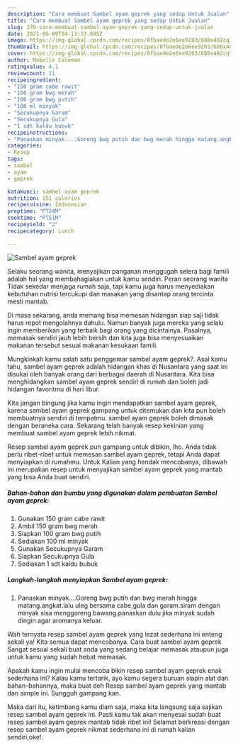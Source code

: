 ```yaml
---
description: "Cara membuat Sambel ayam geprek yang sedap Untuk Jualan"
title: "Cara membuat Sambel ayam geprek yang sedap Untuk Jualan"
slug: 376-cara-membuat-sambel-ayam-geprek-yang-sedap-untuk-jualan
date: 2021-06-09T04:13:33.695Z
image: https://img-global.cpcdn.com/recipes/8fbaede2e6ee9203/680x482cq70/sambel-ayam-geprek-foto-resep-utama.jpg
thumbnail: https://img-global.cpcdn.com/recipes/8fbaede2e6ee9203/680x482cq70/sambel-ayam-geprek-foto-resep-utama.jpg
cover: https://img-global.cpcdn.com/recipes/8fbaede2e6ee9203/680x482cq70/sambel-ayam-geprek-foto-resep-utama.jpg
author: Mabelle Coleman
ratingvalue: 4.1
reviewcount: 11
recipeingredient:
- "150 gram cabe rawit"
- "150 gram bwg merah"
- "100 gram bwg putih"
- "100 ml minyak"
- "Secukupnya Garam"
- "Secukupnya Gula"
- "1 sdt kaldu bubuk"
recipeinstructions:
- "Panaskan minyak....Goreng bwg putih dan bwg merah hingga matang.angkat.lalu uleg bersama cabe,gula dan garam.siram dengan minyak sisa menggoreng bawang.panaskan dulu jika minyak sudah dingin agar aromanya keluar."
categories:
- Resep
tags:
- sambel
- ayam
- geprek

katakunci: sambel ayam geprek 
nutrition: 251 calories
recipecuisine: Indonesian
preptime: "PT24M"
cooktime: "PT51M"
recipeyield: "2"
recipecategory: Lunch

---
```



![Sambel ayam geprek](https://img-global.cpcdn.com/recipes/8fbaede2e6ee9203/680x482cq70/sambel-ayam-geprek-foto-resep-utama.jpg)

Selaku seorang wanita, menyajikan panganan menggugah selera bagi famili adalah hal yang membahagiakan untuk kamu sendiri. Peran seorang  wanita Tidak sekedar menjaga rumah saja, tapi kamu juga harus menyediakan kebutuhan nutrisi tercukupi dan masakan yang disantap orang tercinta mesti mantab.

Di masa  sekarang, anda memang bisa memesan hidangan siap saji tidak harus repot mengolahnya dahulu. Namun banyak juga mereka yang selalu ingin memberikan yang terbaik bagi orang yang dicintainya. Pasalnya, memasak sendiri jauh lebih bersih dan kita juga bisa menyesuaikan makanan tersebut sesuai makanan kesukaan famili. 



Mungkinkah kamu salah satu penggemar sambel ayam geprek?. Asal kamu tahu, sambel ayam geprek adalah hidangan khas di Nusantara yang saat ini disukai oleh banyak orang dari berbagai daerah di Nusantara. Kita bisa menghidangkan sambel ayam geprek sendiri di rumah dan boleh jadi hidangan favoritmu di hari libur.

Kita jangan bingung jika kamu ingin mendapatkan sambel ayam geprek, karena sambel ayam geprek gampang untuk ditemukan dan kita pun boleh membuatnya sendiri di tempatmu. sambel ayam geprek boleh dimasak dengan beraneka cara. Sekarang telah banyak resep kekinian yang membuat sambel ayam geprek lebih nikmat.

Resep sambel ayam geprek pun gampang untuk dibikin, lho. Anda tidak perlu ribet-ribet untuk memesan sambel ayam geprek, tetapi Anda dapat menyiapkan di rumahmu. Untuk Kalian yang hendak mencobanya, dibawah ini merupakan resep untuk menyajikan sambel ayam geprek yang mantab yang bisa Anda buat sendiri.

<!--inarticleads1-->

##### Bahan-bahan dan bumbu yang digunakan dalam pembuatan Sambel ayam geprek:

1. Gunakan 150 gram cabe rawit
1. Ambil 150 gram bwg merah
1. Siapkan 100 gram bwg putih
1. Sediakan 100 ml minyak
1. Gunakan Secukupnya Garam
1. Siapkan Secukupnya Gula
1. Sediakan 1 sdt kaldu bubuk




<!--inarticleads2-->

##### Langkah-langkah menyiapkan Sambel ayam geprek:

1. Panaskan minyak....Goreng bwg putih dan bwg merah hingga matang.angkat.lalu uleg bersama cabe,gula dan garam.siram dengan minyak sisa menggoreng bawang.panaskan dulu jika minyak sudah dingin agar aromanya keluar.




Wah ternyata resep sambel ayam geprek yang lezat sederhana ini enteng sekali ya! Kita semua dapat mencobanya. Cara buat sambel ayam geprek Sangat sesuai sekali buat anda yang sedang belajar memasak ataupun juga untuk kamu yang sudah hebat memasak.

Apakah kamu ingin mulai mencoba bikin resep sambel ayam geprek enak sederhana ini? Kalau kamu tertarik, ayo kamu segera buruan siapin alat dan bahan-bahannya, maka buat deh Resep sambel ayam geprek yang mantab dan simple ini. Sungguh gampang kan. 

Maka dari itu, ketimbang kamu diam saja, maka kita langsung saja sajikan resep sambel ayam geprek ini. Pasti kamu tak akan menyesal sudah buat resep sambel ayam geprek mantab tidak ribet ini! Selamat berkreasi dengan resep sambel ayam geprek nikmat sederhana ini di rumah kalian sendiri,oke!.

